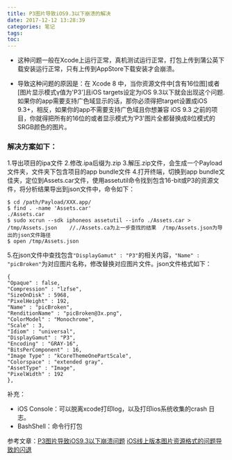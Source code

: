 ```yaml
---
title: P3图片导致iOS9.3以下崩溃的解决
date: 2017-12-12 13:28:39
categories: 笔记
tags: 
toc:
---
```


* 这种问题一般在Xcode上运行正常，真机测试运行正常，打包上传到蒲公英下载安装运行正常，只有上传到AppStore下载安装才会崩溃。
<!--more-->
* 导致这种问题的原因是：在 Xcode 8 中，当你资源文件中[含有16位图]或者[图片显示模式γ值为'P3']且iOS targets设定为iOS 9.3以下就会出现这个问题. 如果你的app需要支持广色域显示的话，那你必须得把target设置成iOS 9.3+，相反，如果你的app不需要支持广色域且你想兼容 iOS 9.3 之前的项目，你就得把所有的16位的或者显示模式为'P3'图片全都替换成8位模式的SRGB颜色的图片。

### 解决方案如下：
1.导出项目的ipa文件
2.修改.ipa后缀为.zip
3.解压.zip文件，会生成一个Payload文件夹，文件夹下包含项目的app bundle文件
4.打开终端，切换到app bundle文佳夹，定位到Assets.car文件，使用assetutil命令找到包含16-bit或P3的资源文件，将分析结果导出到json文件中，命令如下：
```
$ cd /path/Payload/XXX.app/
$ find . -name 'Assets.car'
./Assets.car
$ sudo xcrun --sdk iphoneos assetutil --info ./Assets.car > /tmp/Assets.json    //./Assets.ca为上一步查找的结果  /tmp/Assets.json为导出的json文件路径
$ open /tmp/Assets.json
```

5.在json文件中查找包含`"DisplayGamut" : "P3"`的相关内容，`"Name" : "picBroken"`为对应图片名称，修改替换对应图片文件。json文件格式如下：
```
{
"Opaque" : false,
"Compression" : "lzfse",
"SizeOnDisk" : 5968,
"PixelHeight" : 192,
"Name" : "picBroken",
"RenditionName" : "picBroken@3x.png",
"ColorModel" : "Monochrome",
"Scale" : 3,
"Idiom" : "universal",
"DisplayGamut" : "P3",
"Encoding" : "GRAY-16",
"BitsPerComponent" : 16,
"Image Type" : "kCoreThemeOnePartScale",
"Colorspace" : "extended gray",
"AssetType" : "Image",
"PixelWidth" : 192
},
```

补充：
* iOS Console：可以脱离xcode打印log，以及打印ios系统收集的crash 日志。
* BashShell：命令行打包

参考文章：[P3图片导致iOS9.3以下崩溃问题](http://www.sohu.com/a/145632913_487493)
[iOS线上版本图片资源格式的问题导致的闪退](http://www.jianshu.com/p/6492779cb89e)
